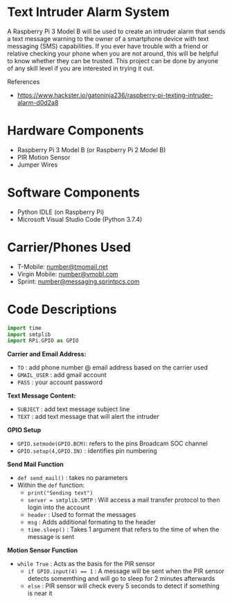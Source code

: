# Text Intruder Alarm System
A Raspberry Pi 3 Model B will be used to create an intruder alarm that sends a text message warning to the owner of a smartphone device with text messaging (SMS) capabilities. If you ever have trouble with a friend or relative checking your phone when you are not around, this will be helpful to know whether they can be trusted. This project can be done by anyone of any skill level if you are interested in trying it out.  

References 
- https://www.hackster.io/gatoninja236/raspberry-pi-texting-intruder-alarm-d0d2a8

# Hardware Components
- Raspberry Pi 3 Model B (or Raspberry Pi 2 Model B) 
- PIR Motion Sensor 
- Jumper Wires

# Software Components
- Python IDLE (on Raspberry Pi)
- Microsoft Visual Studio Code (Python 3.7.4)

# Carrier/Phones Used
- T-Mobile: number@tmomail.net
- Virgin Mobile: number@vmobl.com 
- Sprint: number@messaging.sprintpcs.com 

# Code Descriptions
```python
import time
import smtplib
import RPi.GPIO as GPIO
```
**Carrier and Email Address:** 
- `TO` : add phone number @ email address based on the carrier used
- `GMAIL_USER` : add gmail account 
- `PASS` : your account password

**Text Message Content:**
- `SUBJECT` : add text message subject line
- `TEXT` : add text message that will alert the intruder

**GPIO Setup**
- `GPIO.setmode(GPIO.BCM)`: refers to the pins Broadcam SOC channel
- `GPIO.setup(4,GPIO.IN)` : identifies pin numbering

**Send Mail Function**
- `def send_mail()` : takes no parameters
- Within the `def` function: 
  - `print("Sending text")`
  - `server = smtplib.SMTP` : Will access a mail transfer protocol to then login into the account
  - `header` : Used to format the messages
  - `msg` : Adds additional formating to the header
  - `time.sleep()` : Takes 1 argument that refers to the time of when the message is sent

**Motion Sensor Function**
- `while True` : Acts as the basis for the PIR sensor
  - `if GPIO.input(4) == 1` : A message will be sent when the PIR sensor detects somemthing and will go to sleep for 2 minutes afterwards 
  - `else` : PIR sensor will check every 5 seconds to detect if something is near it 
  



